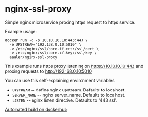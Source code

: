 nginx-ssl-proxy
===============

Simple nginx microservice proxing https request to https service.

Example usage:
```
docker run -d -p 10.10.10.10:443:443 \
  -e UPSTREAM="192.168.0.10:5010" \
  -v /etc/nginx/ssl/core.tf.crt:/ssl/cert \
  -v /etc/nginx/ssl/core.tf.key:/ssl/key \
  aaaler/nginx-ssl-proxy
```
This example runs https proxy listening on https://10.10.10.10:443 and proxing requests to http://192.168.0.10:5010

You can use this self-explaining environment variables:
 - `UPSTREAM` -- define nginx upstream. Defaults to localhost.
 - `SERVER_NAME` -- nginx server_name. Defaults to localhost.
 - `LISTEN` -- nginx listen directive. Defaults to "443 ssl".

[Automated build on dockerhub](https://hub.docker.com/r/aaaler/nginx-ssl-proxy/)

